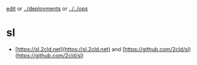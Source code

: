 [edit]() or [../deployments](../) or [../../ops](../../)
# sl 
- [https://sl.2cld.net](https://sl.2cld.net) and [https://github.com/2cld/sl)(https://github.com/2cld/sl)
